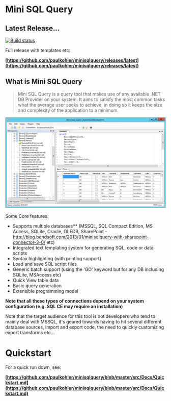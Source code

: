 Mini SQL Query
==============

Latest Release...
-----------------

[![Build status](https://ci.appveyor.com/api/projects/status/ch8mi43xy99epy7l/branch/master?svg=true)](https://ci.appveyor.com/project/paul-kohler-au/minisqlquery-238no/branch/master)

Full release with templates etc:

**[https://github.com/paulkohler/minisqlquery/releases/latest](https://github.com/paulkohler/minisqlquery/releases/latest)**


What is Mini SQL Query
----------------------

> Mini SQL Query is a query tool that makes use of any available .NET DB Provider on your system. It aims to satisfy the most common tasks what the average user seeks to achieve, in doing so it keeps the size and complexity of the application to a minimum. 

![Mini SQL Query](src/Docs/Mini-SQL-Query--AdventureWorks.png)

Some Core features:

* Supports multiple databases** (MSSQL, SQL Compact Edition, MS Access, SQLite, Oracle, OLEDB, SharePoint - http://blog.bendsoft.com/2013/01/minisqlquery-with-sharepoint-connector-3-0/ etc)
* Integrated text templating system for generating SQL, code or data scripts
* Syntax highlighting (with printing support)
* Load and save SQL script files
* Generic batch support (using the 'GO' keyword but for any DB including SQLite, MSAccess etc)
* Quick View table data
* Basic query generation
* Extensible programming model

**Note that all these types of connections depend on your system configuration (e.g. SQL CE may require an installation)**

Note that the target audience for this tool is not developers who tend to mainly deal with MSSQL, it's geared towards having to hit several different database sources, import and export code, the need to quickly customizing export transforms etc...

Quickstart
==========

For a quick run down, see:

**[https://github.com/paulkohler/minisqlquery/blob/master/src/Docs/Quickstart.md](https://github.com/paulkohler/minisqlquery/blob/master/src/Docs/Quickstart.md)**
